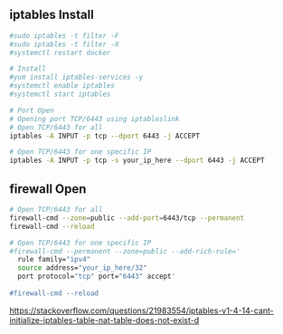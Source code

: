 ## iptables Install
```bash
#sudo iptables -t filter -F  
#sudo iptables -t filter -X 
#systemctl restart docker

# Install
#yum install iptables-services -y
#systemctl enable iptables
#systemctl start iptables

# Port Open
# Opening port TCP/6443 using iptableslink
# Open TCP/6443 for all
iptables -A INPUT -p tcp --dport 6443 -j ACCEPT

# Open TCP/6443 for one specific IP
iptables -A INPUT -p tcp -s your_ip_here --dport 6443 -j ACCEPT

```

## firewall Open
```bash
# Open TCP/6443 for all
firewall-cmd --zone=public --add-port=6443/tcp --permanent
firewall-cmd --reload

# Open TCP/6443 for one specific IP
#firewall-cmd --permanent --zone=public --add-rich-rule='
  rule family="ipv4"
  source address="your_ip_here/32"
  port protocol="tcp" port="6443" accept'
  
#firewall-cmd --reload
```


https://stackoverflow.com/questions/21983554/iptables-v1-4-14-cant-initialize-iptables-table-nat-table-does-not-exist-d
